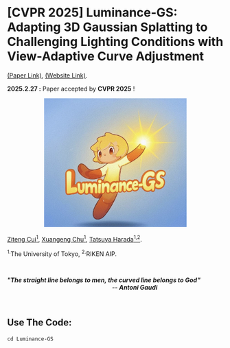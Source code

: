 # [CVPR 2025] Luminance-GS: Adapting 3D Gaussian Splatting to Challenging Lighting Conditions with View-Adaptive Curve Adjustment

[(Paper Link)](https://arxiv.org/pdf/2504.01503), [(Website Link)](https://cuiziteng.github.io/Luminance_GS_web/).

**2025.2.27 :** Paper accepted by **CVPR 2025** ! 

<div align="center">
  <img src="./Luminance-GS/pics/logo.jpg" height="300">
</div>
</p>

[Ziteng Cui<sup>1</sup>](https://cuiziteng.github.io/), 
[Xuangeng Chu<sup>1</sup>](https://xg-chu.site/), 
[Tatsuya Harada<sup>1,2</sup>](https://www.mi.t.u-tokyo.ac.jp/harada/). 

<sup>1.</sup>The University of Tokyo, <sup>2.</sup>RIKEN AIP.


<br/>

***"The straight line belongs to men, the curved line belongs to God"
\
&ensp; &ensp; &ensp; &ensp; &ensp; &ensp; &ensp; &ensp; &ensp; &ensp; &ensp; &ensp; &ensp; &ensp; &ensp; &ensp; &ensp; &ensp; &ensp; &ensp; &ensp; &ensp; &ensp; &ensp;-- Antoni Gaudi***

<br/>

## Use The Code:

```
cd Luminance-GS
```
